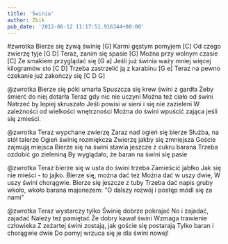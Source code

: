 ```yaml
---
title: 'Świnia'
author: Zbik
pub_date: '2012-06-12 11:17:51.916344+00:00'
---
```


#zwrotka
Bierze się żywą świnię [G]
Karmi gęstym pomyjem [C]
Od czego zwierzę tyje [G D] 
Teraz, zanim się spasie [G]
Można przy wolnym czasie [C]
Ze smakiem przyglądać się [G a]
Jeśli już świnia waży mniej więcej kilogramów sto [C D]
Trzeba zastrzelić ją z karabinu [G e]
Teraz na pewno czekanie już zakończy się [C D G]

@zwrotka
Bierze się póki umarła
Spuszcza się krew świni z gardła
Żeby śmierć do niej dotarła
Teraz gdy nic nie uczyni
Można też ciało od świni
Natrzeć by lepiej skruszało
Jeśli powisi w sieni i się nie zazieleni
W zależności od wielkości wnętrzności
Można do świni wpuścić zająca jeśli się zmieści.

@zwrotka
Teraz wypchane zwierzę
Zaraz nad ogień się bierze
Służba, na stół talerze
Ogień świnię rozmiękcza
Zwierzę jakby się zmniejsza
Goście zajmują miejsca
Bierze się na świni stawia jeszcze z cukru barana
Trzeba ozdobić go zieleniną
By wyglądało, że baran na świni się pasie

@zwrotka
Teraz bierze się w usta do świni trzeba
Zamieścić jabłko
Jak się nie mieści - to jajko.
Bierze się, można dać też 
Można dać w uszy dwie,
W uszy świni chorągwie.
Bierze się jeszcze z tuby
Trzeba dać napis gruby
wkoło, wkoło barana majonezem:
"O dalszy rozwój i postęp módl się za nami"

@zwrotka
Teraz wystarczy tylko
Świnię dobrze pokrajać
No i zajadać, zajadać
Należy też pamiętać
Że dobry kawał świni
Wzmaga trawienie człowieka
Z zeżartej świni zostają, jak goście się postarają
Tylko baran i chorągwie dwie
Do pomyj wrzuca się je dla świni nowej!